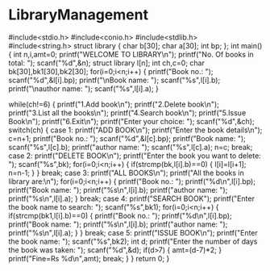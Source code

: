 # LibraryManagement
#include<stdio.h>
#include<conio.h>
#include<stdlib.h>
#include<string.h>
struct library
{
  char b[30];
  char a[30];
  int bp;
};
int main()
{
int n,i,amt=0;
printf("WELCOME TO LIBRARY\n");
printf("No. Of books in total: ");
scanf("%d",&n);
struct library l[n];
int ch,c=0;
char bk[30],bk1[30],bk2[30];
for(i=0;i<n;i++)
{
printf("Book no.: ");
scanf("%d",&l[i].bp);
printf("\nBook name: ");
scanf("%s",l[i].b);
printf("\nauthor name: ");
scanf("%s",l[i].a);
}

while(ch!=6)
{
printf("1.Add book\n");
printf("2.Delete book\n");
printf("3.List all the books\n");
printf("4.Search book\n");
printf("5.Issue Book\n");
printf("6.Exit\n");
printf("Enter your choice: ");
scanf("%d",&ch);
switch(ch)
{
case 1:
printf("ADD BOOK\n");
printf("Enter the book details\n");
c=n+1;
    printf("Book no.: ");
    scanf("%d",&l[c].bp);
    printf("Book name: ");
    scanf("%s",l[c].b);
    printf("author name: ");
    scanf("%s",l[c].a);
    n=c;
break;
case 2:
printf("DELETE BOOK\n");
printf("Enter the book you want to delete: ");
scanf("%s",bk);
for(i=0;i<n;i++)
{
    if(strcmp(bk,l[i].b)==0)
    {
    l[i]=l[i+1];
    n=n-1;
    }
}
break;
case 3:
printf("ALL BOOKS\n");
printf("All the books in library are:\n");
for(i=0;i<n;i++)
{
    printf("Book no.: ");
    printf("%d\n",l[i].bp);
    printf("Book name: ");
    printf("%s\n",l[i].b);
    printf("author name: ");
    printf("%s\n",l[i].a);
}
break;
case 4:
printf("SEARCH BOOK");
printf("Enter the book name to search: ");
scanf("%s",bk1);
for(i=0;i<n;i++)
{
    if(strcmp(bk1,l[i].b)==0)
    {
        printf("Book no.: ");
        printf("%d\n",l[i].bp);
        printf("Book name: ");
        printf("%s\n",l[i].b);
        printf("author name: ");
        printf("%s\n",l[i].a);
    }
}
break;
case 5:
printf("ISSUE BOOK\n");
printf("Enter the book name: ");
scanf("%s",bk2);
int d;
printf("Enter the number of days the book was taken: ");
scanf("%d",&d);
if(d>7)
{
    amt=(d-7)*2;
}
printf("Fine=Rs %d\n",amt);
break;
}
}
return 0;
}
